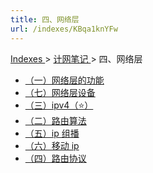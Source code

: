 ```yaml
---
title: 四、网络层
url: /indexes/KBqa1knYFw
---
```


<a href="/notes408/chapters_index"> Indexes </a> > <a href="/notes408/indexes/xIRy1MDUIU"> 计网笔记 </a> > 四、网络层

- <a href="/notes408/posts/S0UTvByBUG"> （一）网络层的功能 </a>
- <a href="/notes408/posts/9I9RP76QBR"> （七）网络层设备 </a>
- <a href="/notes408/posts/NQBE7NviiA"> （三）ipv4（⭐） </a>
- <a href="/notes408/posts/zoHDwHF6zC"> （二）路由算法 </a>
- <a href="/notes408/posts/QhzyQ2Eg5i"> （五）ip 组播 </a>
- <a href="/notes408/posts/URXAs4M3xK"> （六）移动 ip </a>
- <a href="/notes408/posts/r0RjR43BbF"> （四）路由协议 </a>
